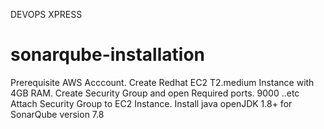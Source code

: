 DEVOPS XPRESS
# sonarqube-installation

Prerequisite
AWS Acccount.
Create Redhat EC2 T2.medium Instance with 4GB RAM.
Create Security Group and open Required ports.
9000 ..etc
Attach Security Group to EC2 Instance.
Install java openJDK 1.8+ for SonarQube version 7.8
